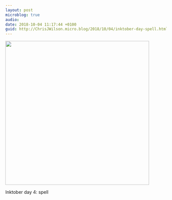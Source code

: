 ```yaml
---
layout: post
microblog: true
audio: 
date: 2018-10-04 11:17:44 +0100
guid: http://ChrisJWilson.micro.blog/2018/10/04/inktober-day-spell.html
---
```

<a href="http://chrisjwilson.me/uploads/2018/2daf754f39.jpg"><img src="http://chrisjwilson.me/uploads/2018/2daf754f39.jpg" width="449" height="600" style="height: auto;" class="sunlit_image" /></a>

Inktober day 4: spell 

